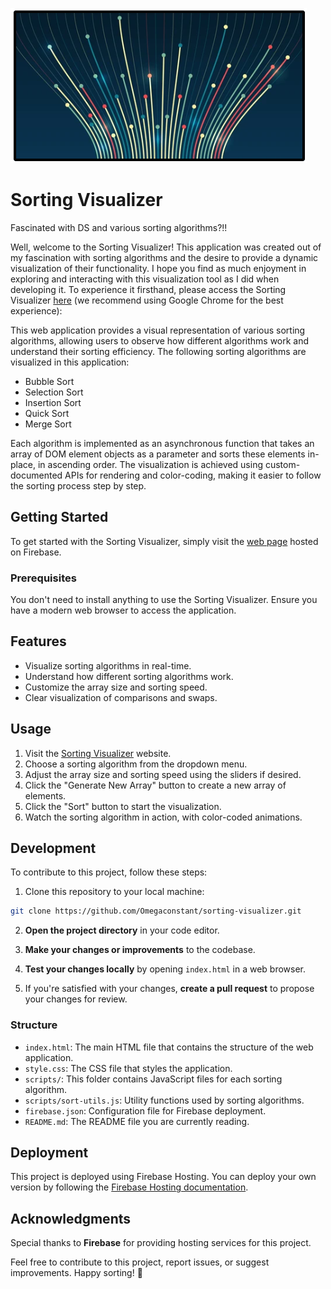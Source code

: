 
[![Sorting Visualizer](./public/images/logo.png)](https://sorting-visualizer-9474.web.app)
# Sorting Visualizer

Fascinated with DS and various sorting algorithms?!!

Well, welcome to the Sorting Visualizer! This application was created out of my fascination with sorting algorithms and the desire to provide a dynamic visualization of their functionality. I hope you find as much enjoyment in exploring and interacting with this visualization tool as I did when developing it. To experience it firsthand, please access the Sorting Visualizer [here](https://sorting-visualizer-9474.web.app) (we recommend using Google Chrome for the best experience):

This web application provides a visual representation of various sorting algorithms, allowing users to observe how different algorithms work and understand their sorting efficiency. The following sorting algorithms are visualized in this application:

- Bubble Sort
- Selection Sort
- Insertion Sort
- Quick Sort
- Merge Sort

Each algorithm is implemented as an asynchronous function that takes an array of DOM element objects as a parameter and sorts these elements in-place, in ascending order. The visualization is achieved using custom-documented APIs for rendering and color-coding, making it easier to follow the sorting process step by step.

## Getting Started

To get started with the Sorting Visualizer, simply visit the [web page](https://sorting-visualizer-9474.web.app) hosted on Firebase.

### Prerequisites

You don't need to install anything to use the Sorting Visualizer. Ensure you have a modern web browser to access the application.

## Features

- Visualize sorting algorithms in real-time.
- Understand how different sorting algorithms work.
- Customize the array size and sorting speed.
- Clear visualization of comparisons and swaps.

## Usage

1. Visit the [Sorting Visualizer](https://sorting-visualizer-9474.web.app) website.
2. Choose a sorting algorithm from the dropdown menu.
3. Adjust the array size and sorting speed using the sliders if desired.
4. Click the "Generate New Array" button to create a new array of elements.
5. Click the "Sort" button to start the visualization.
6. Watch the sorting algorithm in action, with color-coded animations.

## Development

To contribute to this project, follow these steps:

1.  Clone this repository to your local machine:

   ```bash
   git clone https://github.com/Omegaconstant/sorting-visualizer.git
   ```

2. **Open the project directory** in your code editor.

3. **Make your changes or improvements** to the codebase.

4. **Test your changes locally** by opening `index.html` in a web browser.

5. If you're satisfied with your changes, **create a pull request** to propose your changes for review.

### Structure

- `index.html`: The main HTML file that contains the structure of the web application.
- `style.css`: The CSS file that styles the application.
- `scripts/`: This folder contains JavaScript files for each sorting algorithm.
- `scripts/sort-utils.js`: Utility functions used by sorting algorithms.
- `firebase.json`: Configuration file for Firebase deployment.
- `README.md`: The README file you are currently reading.

## Deployment

This project is deployed using Firebase Hosting. You can deploy your own version by following the [Firebase Hosting documentation](https://firebase.google.com/docs/hosting).

## Acknowledgments

Special thanks to **Firebase** for providing hosting services for this project.

Feel free to contribute to this project, report issues, or suggest improvements. Happy sorting! 🚀
